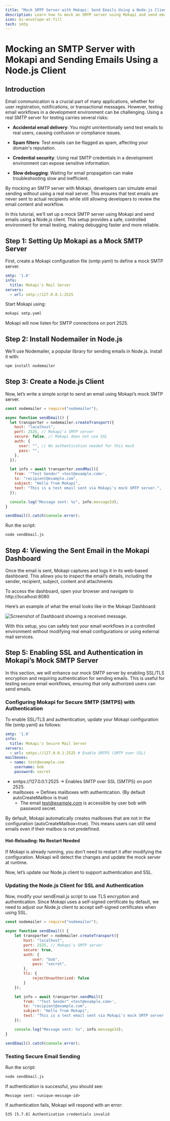 ```yaml
---
title: "Mock SMTP Server with Mokapi: Send Emails Using a Node.js Client"
description: Learn how to mock an SMTP server using Mokapi and send emails with a Node.js client. Perfect for testing email workflows without real mail servers.
icon: bi-envelope-at-fill
tech: smtp
---
```


# Mocking an SMTP Server with Mokapi and Sending Emails Using a Node.js Client

## Introduction

Email communication is a crucial part of many applications, whether for user registration, notifications, or transactional messages. However, testing email workflows in a development environment can be challenging. Using a real SMTP server for testing carries several risks:

- <p><strong>Accidental email delivery</strong>: You might unintentionally send test emails to real users, causing confusion or compliance issues.</p>
- <p><strong>Spam filters</strong>: Test emails can be flagged as spam, affecting your domain's reputation.</p>
- <p><strong>Credential security</strong>: Using real SMTP credentials in a development environment can expose sensitive information.</p>
- <p><strong>Slow debugging</strong>: Waiting for email propagation can make troubleshooting slow and inefficient.</p>

By mocking an SMTP server with Mokapi, developers can simulate email sending without using a real mail server. This ensures that test emails are never sent to actual recipients while still allowing developers to review the email content and workflow.

In this tutorial, we’ll set up a mock SMTP server using Mokapi and send emails using a Node.js client. This setup provides a safe, controlled environment for email testing, making debugging faster and more reliable.

## Step 1: Setting Up Mokapi as a Mock SMTP Server

First, create a Mokapi configuration file (smtp.yaml) to define a mock SMTP server.

```yaml
smtp: '1.0'
info:
  title: Mokapi's Mail Server
servers:
  - url: smtp://127.0.0.1:2525
```

Start Mokapi using:

```bash
mokapi smtp.yaml
```

Mokapi will now listen for SMTP connections on port 2525.

## Step 2: Install Nodemailer in Node.js

We’ll use Nodemailer, a popular library for sending emails in Node.js.
Install it with:

```bash
npm install nodemailer
```

## Step 3: Create a Node.js Client

Now, let’s write a simple script to send an email using Mokapi’s mock SMTP server.

```javascript tab=sendEmail.js
const nodemailer = require("nodemailer");

async function sendEmail() {
  let transporter = nodemailer.createTransport({
    host: "localhost",
    port: 2525, // Mokapi's SMTP server
    secure: false, // Mokapi does not use SSL
    auth: {
      user: "", // No authentication needed for this mock
      pass: "",
    },
  });

  let info = await transporter.sendMail({
    from: '"Test Sender" <test@example.com>',
    to: "recipient@example.com",
    subject: "Hello from Mokapi",
    text: "This is a test email sent via Mokapi's mock SMTP server.",
  });

  console.log("Message sent: %s", info.messageId);
}

sendEmail().catch(console.error);
```

Run the script:

```bash
node sendEmail.js
```

## Step 4: Viewing the Sent Email in the Mokapi Dashboard

Once the email is sent, Mokapi captures and logs it in its web-based dashboard. This allows you to inspect the email’s details, including the sender, recipient, subject, content and attachments

To access the dashboard, open your browser and navigate to http://localhost:8080

Here’s an example of what the email looks like in the Mokapi Dashboard:

<img src="./dashboard-smtp.png" alt="Screenshot of Dashboard showing a received message." />

With this setup, you can safely test your email workflows in a controlled environment without modifying real email configurations or using external mail services.

## Step 5: Enabling SSL and Authentication in Mokapi’s Mock SMTP Server

In this section, we will enhance our mock SMTP server by enabling SSL/TLS encryption and requiring authentication 
for sending emails. This is useful for testing secure email workflows, ensuring that only authorized users can send 
emails.

### Configuring Mokapi for Secure SMTP (SMTPS) with Authentication

To enable SSL/TLS and authentication, update your Mokapi configuration file (smtp.yaml) as follows:

```yaml
smtp: '1.0'
info:
  title: Mokapi's Secure Mail Server
servers:
  - url: smtps://127.0.0.1:2525 # Enable SMTPS (SMTP over SSL)
mailboxes:
  - name: test@example.com
    username: bob
    password: secret

```

- smtps://127.0.0.1:2525 → Enables SMTP over SSL (SMTPS) on port 2525.
- mailboxes → Defines mailboxes with authentication. (By default autoCreateMailbox is true)
  - The email test@example.com is accessible by user bob with password secret.

By default, Mokapi automatically creates mailboxes that are not in the configuration (autoCreateMailbox=true). This means users can still send emails even if their mailbox is not predefined.

#### Hot-Reloading: No Restart Needed

If Mokapi is already running, you don’t need to restart it after modifying the configuration. Mokapi will detect the changes and update the mock server at runtime.

Now, let’s update our Node.js client to support authentication and SSL.

### Updating the Node.js Client for SSL and Authentication

Now, modify your sendEmail.js script to use TLS encryption and authentication.
Since Mokapi uses a self-signed certificate by default, we need to adjust our Node.js client to accept self-signed certificates when using SSL.

```javascript
const nodemailer = require("nodemailer");

async function sendEmail() {
    let transporter = nodemailer.createTransport({
        host: "localhost",
        port: 2525, // Mokapi's SMTP server
        secure: true,
        auth: {
            user: "bob",
            pass: "secret",
        },
        tls: {
            rejectUnauthorized: false
        }
    });

    let info = await transporter.sendMail({
        from: '"Test Sender" <test@example.com>',
        to: "recipient@example.com",
        subject: "Hello from Mokapi",
        text: "This is a test email sent via Mokapi's mock SMTP server.",
    });

    console.log("Message sent: %s", info.messageId);
}

sendEmail().catch(console.error);
```

### Testing Secure Email Sending

Run the script:

```bash
node sendEmail.js
```

If authentication is successful, you should see:

```
Message sent: <unique-message-id>
```

If authentication fails, Mokapi will respond with an error:

```
535 [5.7.8] Authentication credentials invalid
```
